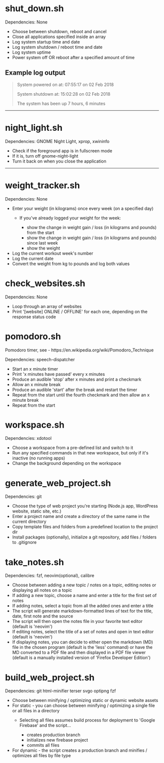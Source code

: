 <h1>shut_down.sh</h1>
<p>Dependencies: None</p>

<ul>
  <li>Choose between shutdown, reboot and cancel</li>
  <li>Close all applications specified inside an array</li>
  <li>Log system startup time and date</li>
  <li>Log system shutdown / reboot time and date</li>
  <li>Log system uptime</li>
  <li>Power system off OR reboot after a specified amount of time</li>
</ul>

<h2>Example log output</h2>
<blockquote>
<p>System powered on at: 07:55:17 on 02 Feb 2018</p>
<p>System shutdown at: 15:02:28 on 02 Feb 2018</p>
<p>The system has been up 7 hours, 6 minutes</p>
</blockquote>

<hr>

<h1>night_light.sh</h1>
<p>Dependencies: GNOME Night Light, xprop, xwininfo</p>

<ul>
  <li>Check if the foreground app is in fullscreen mode</li>
  <li>If it is, turn off gnome-night-light</li>
  <li>Turn it back on when you close the application</li>
</ul>

<hr>

<h1>weight_tracker.sh</h1>
<p>Dependencies: None</p>

<ul>
  <li>Enter your weight (in kilograms) once every week (on a specified day)</li>
  <ul>
      <li>If you've already logged your weight for the week:</li>
        <ul>
            <li>show the change in weight gain / loss (in kilograms and pounds) from the start </li>
            <li>show the change in weight gain / loss (in kilograms and pounds) since last week</li>
            <li>show the weight</li>
        </ul>
  </ul>
  <li>Log the current workout week's number</li>
  <li>Log the current date</li>
  <li>Convert the weight from kg to pounds and log both values</li>
</ul>

<h1>check_websites.sh</h1>
<p>Dependencies: None</p>

<ul>
  <li>Loop through an array of websites</li>
  <li>Print '[website] ONLINE / OFFLINE' for each one, depending on the response status code</li>
</ul>

<h1>pomodoro.sh</h1>
<p>Pomodoro timer, see - https://en.wikipedia.org/wiki/Pomodoro_Technique</p>
<p>Dependencies: speech-dispatcher</p>

<ul>
  <li>Start an x minute timer</li>
  <li>Print 'x minutes have passed' every x minutes</li>
  <li>Produce an audible 'stop' after x minutes and print a checkmark</li>
  <li>Allow an x minute break</li>
  <li>Produce an audible 'start' after the break and restart the timer</li>
  <li>Repeat from the start until the fourth checkmark and then allow an x minute break</li>
  <li>Repeat from the start</li>
</ul>

<h1>workspace.sh</h1>
<p>Dependencies: xdotool</p>

<ul>
  <li>Choose a workspace from a pre-defined list and switch to it</li>
  <li>Run any specified commands in that new workspace, but only if it's inactive (no running apps)</li>
  <li>Change the background depending on the workspace</li>
</ul>

<h1>generate_web_project.sh</h1>
<p>Dependencies: git</p>

<ul>
  <li>Choose the type of web project you're starting (Node.js app, WordPress website, static site, etc.)</li>
  <li>Enter a project name and create a directory of the same name in the current directory</li>
  <li>Copy template files and folders from a predefined location to the project dir</li>
  <li>Install packages (optionally), initialize a git repository, add files / folders to .gitignore</li>
</ul>

<h1>take_notes.sh</h1>
<p>Dependencies: fzf, neovim(optional), calibre</p>

<ul>
  <li>Choose between adding a new topic / notes on a topic, editing notes or displaying all notes on a topic</li>
  <li>If adding a new topic, choose a name and enter a title for the first set of notes</li>
  <li>If adding notes, select a topic from all the added ones and enter a title</li>
  <li>The script will generate markdown-formatted lines of text for the title, date, first note and the source</li>
  <li>The script will then open the notes file in your favorite text editor (default is 'neovim')</li>
<li>If editing notes, select the title of a set of notes and open in text editor (default is 'neovim')</li>
  <li>If displaying notes, you can decide to either open the markdown (MD) file in the chosen program (default is the 'less' command) or have the MD converted to a PDF file and then displayed in a PDF file viewer (default is a manually installed version of 'Firefox Developer Edition')</li>
</ul>

<h1>build_web_project.sh</h1>
<p>Dependencies: git html-minifier terser svgo optipng fzf</p>

<ul>
  <li>Choose between minifying / optimizing static or dynamic website assets</li>
  <li>For static - you can choose between minifying / optimizing a single file or all files in a directory</li>
  <ul>
    <li>Selecting all files assumes build process for deployment to 'Google Firebase' and the script…</li>
        <ul>
          <li>creates production branch</li>
          <li>initializes new firebase project</li>
          <li>commits all files</li>
        </ul>
    </ul>
<li>For dynamic - the script creates a production branch and minifies / optimizes all files by file type</li>
</ul>
